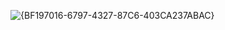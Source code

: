 ![{BF197016-6797-4327-87C6-403CA237ABAC}](https://github.com/user-attachments/assets/304fbd49-8e5b-402a-bb52-55655b22ee6c)
